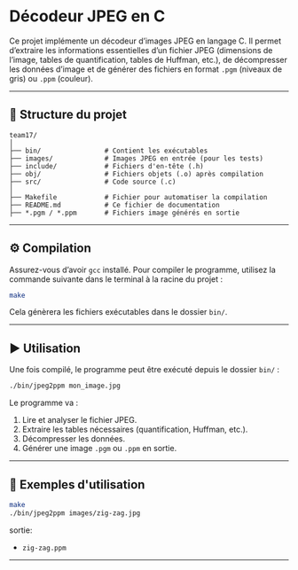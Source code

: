 # Décodeur JPEG en C

Ce projet implémente un décodeur d’images JPEG en langage C. Il permet d’extraire les informations essentielles d’un fichier JPEG (dimensions de l’image, tables de quantification, tables de Huffman, etc.), de décompresser les données d’image et de générer des fichiers en format `.pgm` (niveaux de gris) ou `.ppm` (couleur).

---

## 📁 Structure du projet

```
team17/
│
├── bin/                # Contient les exécutables
├── images/             # Images JPEG en entrée (pour les tests)
├── include/            # Fichiers d'en-tête (.h)
├── obj/                # Fichiers objets (.o) après compilation
├── src/                # Code source (.c)
│
├── Makefile            # Fichier pour automatiser la compilation
├── README.md           # Ce fichier de documentation
├── *.pgm / *.ppm       # Fichiers image générés en sortie
```

---

## ⚙️ Compilation

Assurez-vous d’avoir `gcc` installé. Pour compiler le programme, utilisez la commande suivante dans le terminal à la racine du projet :

```bash
make
```

Cela génèrera les fichiers exécutables dans le dossier `bin/`.

---

## ▶️ Utilisation

Une fois compilé, le programme peut être exécuté depuis le dossier `bin/` :

```bash
./bin/jpeg2ppm mon_image.jpg
```

Le programme va :

1. Lire et analyser le fichier JPEG.
2. Extraire les tables nécessaires (quantification, Huffman, etc.).
3. Décompresser les données.
4. Générer une image `.pgm` ou `.ppm` en sortie.

---

## 🧪 Exemples d'utilisation

```bash
make
./bin/jpeg2ppm images/zig-zag.jpg
```

sortie: 
- `zig-zag.ppm`

---

